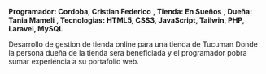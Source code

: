**Programador: Cordoba, Cristian Federico**
**, Tienda: En Sueños**
**, Dueña: Tania Mameli**
**, Tecnologias: HTML5, CSS3, JavaScript, Tailwin, PHP, Laravel, MySQL**

Desarrollo de gestion de tienda online para una tienda de Tucuman
Donde la persona dueña de la tienda sera beneficiada y el programador
pobra sumar experiencia a su portafolio web.


